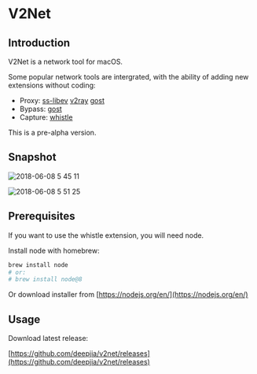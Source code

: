 # V2Net

## Introduction
V2Net is a network tool for macOS.

Some popular network tools are intergrated, with the ability of adding new extensions without coding:

* Proxy:
[ss-libev](https://github.com/shadowsocks/shadowsocks-libev)
[v2ray](https://www.v2ray.com)
[gost](https://github.com/ginuerzh/gost/tree/2.6)
* Bypass:
[gost](https://github.com/ginuerzh/gost/tree/2.6)
* Capture:
[whistle](https://github.com/avwo/whistle)

This is a pre-alpha version.

## Snapshot
![2018-06-08 5 45 11](https://user-images.githubusercontent.com/1452602/41151597-ce2d8d7e-6b43-11e8-8010-7511cfefc035.png)

![2018-06-08 5 51 25](https://user-images.githubusercontent.com/1452602/41151903-b3564922-6b44-11e8-9bf1-c8271bfeda94.png)

## Prerequisites
If you want to use the whistle extension, you will need node.

Install node with homebrew:

```bash
brew install node
# or:
# brew install node@8
```

Or download installer from [https://nodejs.org/en/](https://nodejs.org/en/)

## Usage
Download latest release:

[https://github.com/deepjia/v2net/releases](https://github.com/deepjia/v2net/releases)